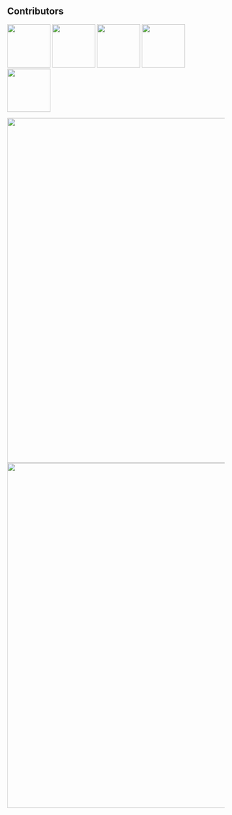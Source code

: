 ## Contributors 
<img src="https://github.com/LorenzoZInna.png" width="100px;"/> <img src="https://github.com/Nil-Barcons.png" width="100px;"/> <img src="https://github.com/nmatalka.png" width="100px;"/> <img src="https://github.com/danecks.png" width="100px;"/> <img src="https://github.com/jb-paris.png" width="100px;"/>


<img src="https://i.ibb.co/zmQtvMC/pixlr-image-generator-68b61a8a-955b-4905-bbad-404ee04bd9fb.png" width="800px;"/>

<img src="[https://i.ibb.co/zmQtvMC/pixlr-image-generator-68b61a8a-955b-4905-bbad-404ee04bd9fb.png](https://i.ibb.co/Df607BN/pixlr-image-generator-eda7a538-ed68-4f21-8a85-41ec80ba191b.png)https://i.ibb.co/Df607BN/pixlr-image-generator-eda7a538-ed68-4f21-8a85-41ec80ba191b.png" width="800px;"/>
